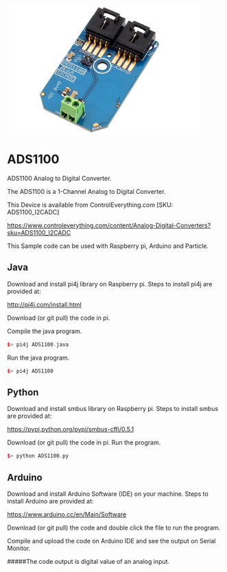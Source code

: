 [![ADS1100](ADS1100_I2CADC.png)](https://www.controleverything.com/content/Analog-Digital-Converters?sku=ADS1100_I2CADC)
# ADS1100
ADS1100 Analog to Digital Converter.

The ADS1100 is a 1-Channel Analog to Digital Converter.

This Device is available from ControlEverything.com [SKU: ADS1100_I2CADC]

https://www.controleverything.com/content/Analog-Digital-Converters?sku=ADS1100_I2CADC

This Sample code can be used with Raspberry pi, Arduino and Particle.

## Java
Download and install pi4j library on Raspberry pi. Steps to install pi4j are provided at:

http://pi4j.com/install.html

Download (or git pull) the code in pi.

Compile the java program.
```cpp
$> pi4j ADS1100.java
```

Run the java program.
```cpp
$> pi4j ADS1100
```

## Python
Download and install smbus library on Raspberry pi. Steps to install smbus are provided at:

https://pypi.python.org/pypi/smbus-cffi/0.5.1

Download (or git pull) the code in pi. Run the program.

```cpp
$> python ADS1100.py
```

## Arduino
Download and install Arduino Software (IDE) on your machine. Steps to install Arduino are provided at:

https://www.arduino.cc/en/Main/Software

Download (or git pull) the code and double click the file to run the program.

Compile and upload the code on Arduino IDE and see the output on Serial Monitor.

#####The code output is digital value of an analog input.
